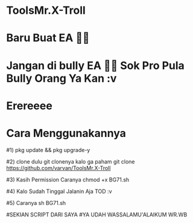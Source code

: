 # ToolsMr.X-Troll

# Baru Buat EA 🤣🤣

# Jangan di bully EA 🤣🤣 Sok Pro Pula Bully Orang Ya Kan :v

# Erereeee





# Cara Menggunakannya


#1) pkg update && pkg upgrade-y

#2) clone dulu git clonenya kalo ga paham 
    git clone https://github.com/varvan/ToolsMr.X-Troll

#3) Kasih Permission Caranya chmod +x BG71.sh

#4) Kalo Sudah Tinggal Jalanin Aja TOD :v

#5) Caranya sh BG71.sh





#SEKIAN SCRIPT DARI SAYA
#YA UDAH WASSALAMU'ALAIKUM WR.WB

